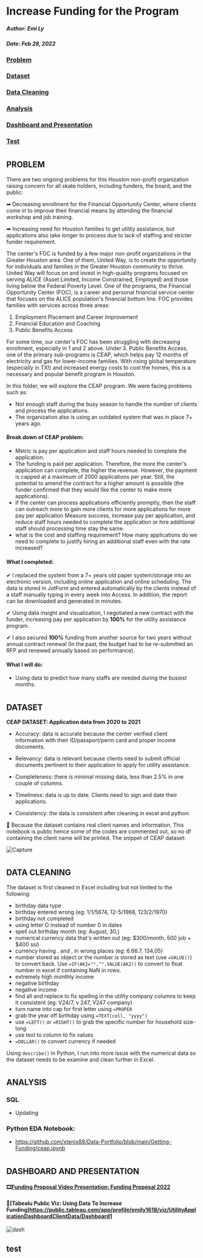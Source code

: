# Increase Funding for the Program 

##### Author: Emi Ly

##### Date: Feb 28, 2022

### [Problem](#problem)
### [Dataset](#dataset)
### [Data Cleaning](#data-cleaning)
### [Analysis](#analysis)
### [Dashboard and Presentation](#dashboard-and-presentation)
### [Test](#test)

#

## PROBLEM

There are two ongoing problems for this Houston non-profit organization raising concern for all skate holders, including funders, the board, and the public:

➡ Decreasing enrollment for the Financial Opportunity Center, where clients come in to improve their financial means by attending the financial workshop and job training.

➡ Increasing need for Houston families to get utility assistance, but applications also take longer to process due to lack of staffing and stricter funder requirement.

The center's FOC is funded by a few major non-profit organizations in the Greater Houston area. One of them, United Way, is to create the opportunity for individuals and families in the Greater Houston community to thrive. United Way will focus on and invest in high-quality programs focused on serving ALICE (Asset Limited, Income Constrained, Employed) and those living below the Federal Poverty Level.  One of the programs, the Financial Opportunity Center (FOC), is a career and personal financial service center that focuses on the ALICE population's financial bottom line. FOC provides families with services across three areas:

1. Employment Placement and Career Improvement
2. Financial Education and Coaching
3. Public Benefits Access

For some time, our center's FOC has been struggling with decreasing enrollment, especially in 1 and 2 above. Under 3. Public Benefits Access, one of the primary sub-programs is CEAP, which helps pay 12 months of electricity and gas for lower-income families. With rising global temperature (especially in TX!) and increased energy costs to cool the homes, this is a necessary and popular benefit program in Houston.

In this folder, we will explore the CEAP program. We were facing problems such as:
- Not enough staff during the busy season to handle the number of clients and process the applications. 
- The organization also is using an outdated system that was in place 7+ years ago. 


#### Break down of CEAP problem:
- Metric is pay per application and staff hours needed to complete the application. 
- The funding is paid per application. Therefore, the more the center's application can complete, the higher the revenue. However, the payment is capped at a maximum of 2000 applications per year. Still, the potential to amend the contract for a higher amount is possible (the funder confirmed that they would like the center to make more applications). 
- If the center can process applications efficiently promptly, then the staff can outreach more to gain more clients for more applications for more pay per application
Measure success, increase pay per application, and reduce staff hours needed to complete the application or hire additional staff should processing time stay the same. 
- what is the cost and staffing requirement? How many applications do we need to complete to justify hiring an additional staff even with the rate increased? 

#### What I completed:
✔ I replaced the system from a 7+ years old paper system/storage into an electronic version, including online application and online scheduling. The data is stored in JotForm and entered automatically by the clients instead of a staff manually typing in every week into Access. In addition, the report can be downloaded and generated in minutes.

✔ Using data insight and visualization, I negotiated a new contract with the funder, increasing pay per application by **100%** for the utility assistance program. 

✔ I also secured **100%** funding from another source for two years without annual contract renewal (In the past, the budget had to be re-submitted an RFP and renewed annually based on performance).

#### What I will do:
- Using data to predict how many staffs are needed during the busiest months.

#
## DATASET

**CEAP DATASET: Application data from 2020 to 2021**

- Accuracy: data is accurate because the center verified client information with their ID/passport/perm card and proper income documents. 

- Relevancy: data is relevant because clients need to submit official documents pertinent to their application to apply for utility assistance.

- Completeness: there is minimal missing data, less than 2.5% in one couple of columns.

- Timeliness: data is up to date. Clients need to sign and date their applications.

- Consistency: the data is consistent after cleaning in excel and python. 

🚫 Because the dataset contains real client names and information. This notebook is public hence some of the codes are commented out, so no df containing the client name will be printed. The snippet of CEAP dataset:

![Capture](https://user-images.githubusercontent.com/62857660/156033093-aa8462b4-7eca-4aab-9460-2e4a98549c73.jpg)



#
## DATA CLEANING

The dataset is first cleaned in Excel including but not limited to the following:
- birthday data type
- birthday entered wrong (eg: 1/1/5674, 12-5/1968, 123/2/1970)
- birthday not completed
- using letter O instead of number 0 in dates
- spell out birthday month (eg: August, 30,)
- numerical currency data that's written out (eg: $300/month, 500 job + $400 ssi)
- currency having . and , in wrong places (eg: 6.66.7, 134,05)
- number stored as object or the number is stored as text (use `=VALUE()`) to convert back. Use `=IF(AK2="","",VALUE(AK2))` to convert to float number in excel if containing NaN in rows.
- extremely high monthly income
- negative birthday
- negative income
- find all and replace to fix spelling in the utility company columns to keep it consistent (eg: V24/7, v 247, V247 company)
- turn name into cap for first letter using `=PROPER`
- grab the year off birthday using `=TEXT(cell, "yyyy")`
- use `=LEFT()` or `=RIGHT()` to grab the specific number for household size-long
- use text to column to fix values
- `=DOLLAR()` to convert currency if needed

Using `describe()` in Python, I run into more issue with the numerical data so the dataset needs to be examine and clean further in Excel. 


#
## ANALYSIS

### SQL
- Updating


### Python EDA Notebook:
- https://github.com/xtenix88/Data-Portfolio/blob/main/Getting-Funding/ceap.ipynb


#
## DASHBOARD AND PRESENTATION

#### 🎞[Funding Proposal Video Presentation: Funding Proposal 2022]()

#### 🎨[Tabealu Public Viz: Using Data To Increase Funding]https://public.tableau.com/app/profile/emily1618/viz/UtilityApplicationDashboardClientData/Dashboard1

![dash](https://user-images.githubusercontent.com/62857660/157909225-af830b0e-2fb7-4681-9619-58bb572f31d8.JPG)




## test

